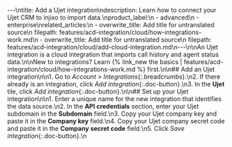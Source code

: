 ---\ntitle: Add a Ujet integration\ndescription: Learn how to connect your Ujet CRM to injixo to import data.\nproduct_label:\n  - advanced\n  - enterprise\nrelated_articles:\n  - overwrite_title: Add title for untranslated source\n    filepath: features/acd-integration/cloud/how-integrations-work.md\n  - overwrite_title: Add title for untranslated source\n    filepath: features/acd-integration/cloud/add-cloud-integration.md\n---\n\nAn Ujet integration is a cloud integration that imports call history and agent status data.\n\nNew to integrations? Learn {% link_new the basics | features/acd-integration/cloud/how-integrations-work.md %} first.\n\n## Add an Ujet integration\n\n1. Go to _Account > Integrations_{:.breadcrumbs}.\n2. If there already is an integration, click _Add integration_{:.doc-button}.\n3. In the **Ujet** tile, click _Add integration_{:.doc-button}.\n\n## Set up your Ujet integration\n\n1. Enter a unique name for the new integration that identifies the data source.\n2. In the **API credentials** section, enter your Ujet subdomain in the **Subdomain** field.\n3. Copy your Ujet company key and paste it in the **Company key** field.\n4. Copy your Ujet company secret code and paste it in the **Company secret code** field.\n5. Click _Save integration_{:.doc-button}.\n